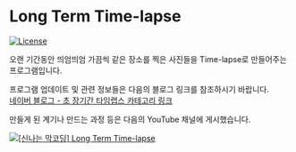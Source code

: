 # Long Term Time-lapse
[![License](https://img.shields.io/badge/license-LGPL--2.1-blue.svg)](https://licenses.nuget.org/LGPL-2.1-only)

오랜 기간동안 띄엄띄엄 가끔씩 같은 장소를 찍은 사진들을 Time-lapse로 만들어주는 프로그램입니다.

프로그램 업데이트 및 관련 정보들은 다음의 블로그 링크를 참조하시기 바랍니다.   
[네이버 블로그 - 초 장기간 타임랩스 카테고리 링크](https://blog.naver.com/PostList.nhn?blogId=vagabond-k&from=postList&categoryNo=12)

만들게 된 계기나 만드는 과정 등은 다음의 YouTube 채널에 게시했습니다.   

[![[신나는 막코딩] Long Term Time-lapse](https://img.youtube.com/vi/yt3wJTxToa4/hqdefault.jpg)](https://youtu.be/yt3wJTxToa4)
